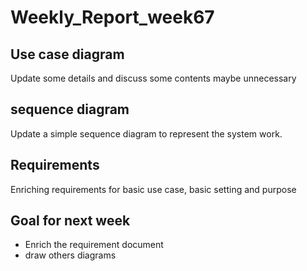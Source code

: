 # Weekly_Report_week67

## Use case diagram
Update some details and discuss some contents maybe unnecessary
## sequence diagram
Update a simple sequence diagram to represent the system work.
## Requirements

Enriching requirements for basic use case, basic setting and purpose

## Goal for next week

- Enrich the requirement document
- draw others diagrams
